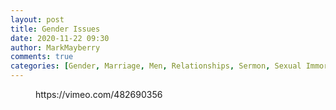 ```yaml
---
layout: post
title: Gender Issues
date: 2020-11-22 09:30
author: MarkMayberry
comments: true
categories: [Gender, Marriage, Men, Relationships, Sermon, Sexual Immorality, Women]
---
```

<!-- wp:core-embed/vimeo {"url":"https://vimeo.com/482690356","type":"video","providerNameSlug":"vimeo","className":"wp-embed-aspect-4-3 wp-has-aspect-ratio"} -->
<figure class="wp-block-embed-vimeo wp-block-embed is-type-video is-provider-vimeo wp-embed-aspect-4-3 wp-has-aspect-ratio"><div class="wp-block-embed__wrapper">
https://vimeo.com/482690356
</div></figure>
<!-- /wp:core-embed/vimeo -->
